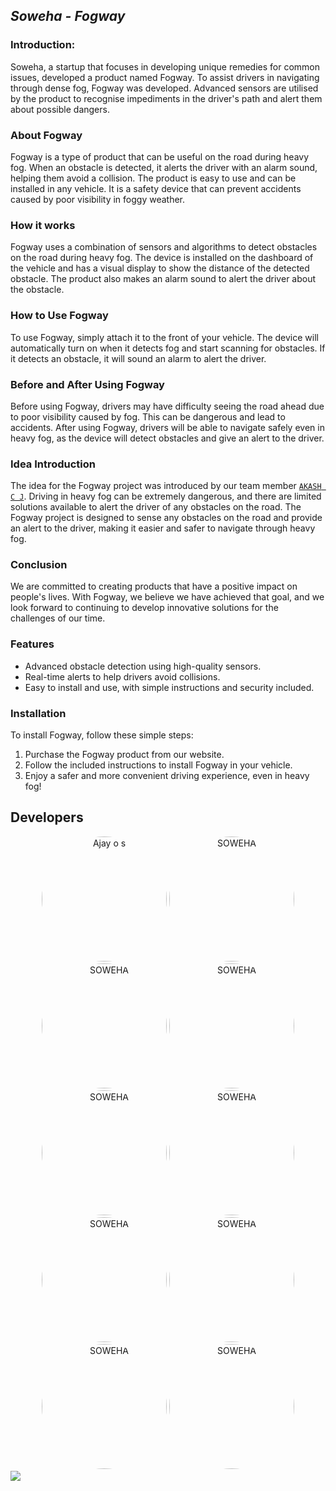 ## *Soweha - Fogway*


### Introduction:

Soweha, a startup that focuses in developing unique remedies for common issues, developed a product named Fogway. To assist drivers in navigating through dense fog, Fogway was developed. Advanced sensors are utilised by the product to recognise impediments in the driver's path and alert them about possible dangers.

### About Fogway

Fogway is a type of product that can be useful on the road during heavy fog. When an obstacle is detected, it alerts the driver with an alarm sound, helping them avoid a collision. The product is easy to use and can be installed in any vehicle. It is a safety device that can prevent accidents caused by poor visibility in foggy weather.

### How it works

Fogway uses a combination of sensors and algorithms to detect obstacles on the road during heavy fog. The device is installed on the dashboard of the vehicle and has a visual display to show the distance of the detected obstacle. The product also makes an alarm sound to alert the driver about the obstacle.

### How to Use Fogway

To use Fogway, simply attach it to the front of your vehicle. The device will automatically turn on when it detects fog and start scanning for obstacles. If it detects an obstacle, it will sound an alarm to alert the driver.

### Before and After Using Fogway

Before using Fogway, drivers may have difficulty seeing the road ahead due to poor visibility caused by fog. This can be dangerous and lead to accidents. After using Fogway, drivers will be able to navigate safely even in heavy fog, as the device will detect obstacles and give an alert to the driver.

### Idea Introduction

The idea for the Fogway project was introduced by our team member [`AKASH C J`](https://github.com/ACJ007). Driving in heavy fog can be extremely dangerous, and there are limited solutions available to alert the driver of any obstacles on the road. The Fogway project is designed to sense any obstacles on the road and provide an alert to the driver, making it easier and safer to navigate through heavy fog.

### Conclusion

We are committed to creating products that have a positive impact on people's lives. With Fogway, we believe we have achieved that goal, and we look forward to continuing to develop innovative solutions for the challenges of our time.

### Features

- Advanced obstacle detection using high-quality sensors.
- Real-time alerts to help drivers avoid collisions.
- Easy to install and use, with simple instructions and security included.

### Installation

To install Fogway, follow these simple steps:

1. Purchase the Fogway product from our website.
2. Follow the included instructions to install Fogway in your vehicle.
3. Enjoy a safer and more convenient driving experience, even in heavy fog!


## Developers
<div align="center">
    
  <img src="https://github.com/Ajayos.png" alt="Ajay o s" style="width:200px;border-radius: 50%;">
  <img src="https://github.com/ACJ007.png" alt="SOWEHA" style="width:200px;border-radius: 50%;">
  <img src="https://github.com/afzalshaji18.png" alt="SOWEHA" style="width:200px;border-radius: 50%;">
  <img src="https://github.com/akarsh-krishna.png" alt="SOWEHA" style="width:200px;border-radius: 50%;">
  <img src="https://github.com/akshay-011.png" alt="SOWEHA" style="width:200px;border-radius: 50%;">
  <img src="https://github.com/aryapradeep212.png" alt="SOWEHA" style="width:200px;border-radius: 50%;">
  <img src="https://github.com/sabiyaabraham.png" alt="SOWEHA" style="width:200px;border-radius: 50%;">
  <img src="https://github.com/Nimisha-n-s.png" alt="SOWEHA" style="width:200px;border-radius: 50%;">
  <img src="https://github.com/Keerthana-bot.png" alt="SOWEHA" style="width:200px;border-radius: 50%;">
  <img src="https://github.com/AKHIYAAR.png" alt="SOWEHA" style="width:200px;border-radius: 50%;">
  </div>

<a href = "https://github.com/soweha/FogWay/graphs/contributors">
  <img src = "https://contrib.rocks/image?repo = soweha/FogWay"/>
</a>
